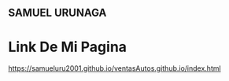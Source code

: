 ## SAMUEL URUNAGA ##

# Link De Mi Pagina #
https://samueluru2001.github.io/ventasAutos.github.io/index.html
